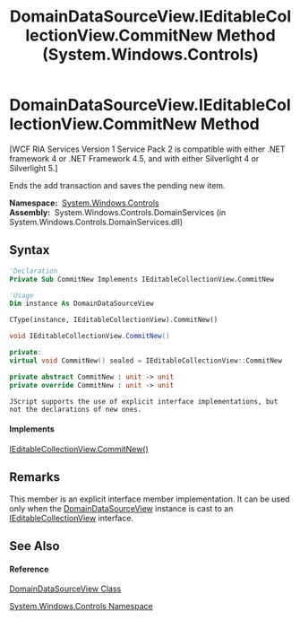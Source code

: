 ﻿---
title: DomainDataSourceView.IEditableCollectionView.CommitNew Method  (System.Windows.Controls)
TOCTitle: IEditableCollectionView.CommitNew Method
ms:assetid: M:System.Windows.Controls.DomainDataSourceView.System#ComponentModel#IEditableCollectionView#CommitNew
ms:mtpsurl: https://msdn.microsoft.com/en-us/library/Ff422790(v=VS.91)
ms:contentKeyID: 28755160
ms.date: 01/27/2012
mtps_version: v=VS.91
f1_keywords:
- System.Windows.Controls.DomainDataSourceView.IEditableCollectionView.CommitNew
dev_langs:
- CSharp
- JScript
- VB
- FSharp
- c++
api_location:
- System.Windows.Controls.DomainServices.dll
api_name:
- System.Windows.Controls.DomainDataSourceView.CommitNew
api_type:
- Managed
topic_type:
- apiref
- kbSyntax
product_family_name: VS
ROBOTS: INDEX,FOLLOW
---

# DomainDataSourceView.IEditableCollectionView.CommitNew Method

\[WCF RIA Services Version 1 Service Pack 2 is compatible with either .NET framework 4 or .NET Framework 4.5, and with either Silverlight 4 or Silverlight 5.\]

Ends the add transaction and saves the pending new item.

**Namespace:**  [System.Windows.Controls](ms590941\(v=vs.91\).md)  
**Assembly:**  System.Windows.Controls.DomainServices (in System.Windows.Controls.DomainServices.dll)

## Syntax

``` vb
'Declaration
Private Sub CommitNew Implements IEditableCollectionView.CommitNew
```

``` vb
'Usage
Dim instance As DomainDataSourceView

CType(instance, IEditableCollectionView).CommitNew()
```

``` csharp
void IEditableCollectionView.CommitNew()
```

``` c++
private:
virtual void CommitNew() sealed = IEditableCollectionView::CommitNew
```

``` fsharp
private abstract CommitNew : unit -> unit 
private override CommitNew : unit -> unit 
```

``` jscript
JScript supports the use of explicit interface implementations, but not the declarations of new ones.
```

#### Implements

[IEditableCollectionView.CommitNew()](https://msdn.microsoft.com/en-us/library/Cc452124)  

## Remarks

This member is an explicit interface member implementation. It can be used only when the [DomainDataSourceView](ff422675\(v=vs.91\).md) instance is cast to an [IEditableCollectionView](https://msdn.microsoft.com/en-us/library/Cc452090) interface.

## See Also

#### Reference

[DomainDataSourceView Class](ff422675\(v=vs.91\).md)

[System.Windows.Controls Namespace](ms590941\(v=vs.91\).md)

